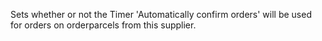 Sets whether or not the Timer 'Automatically confirm orders' will be used for orders on orderparcels from this supplier.
